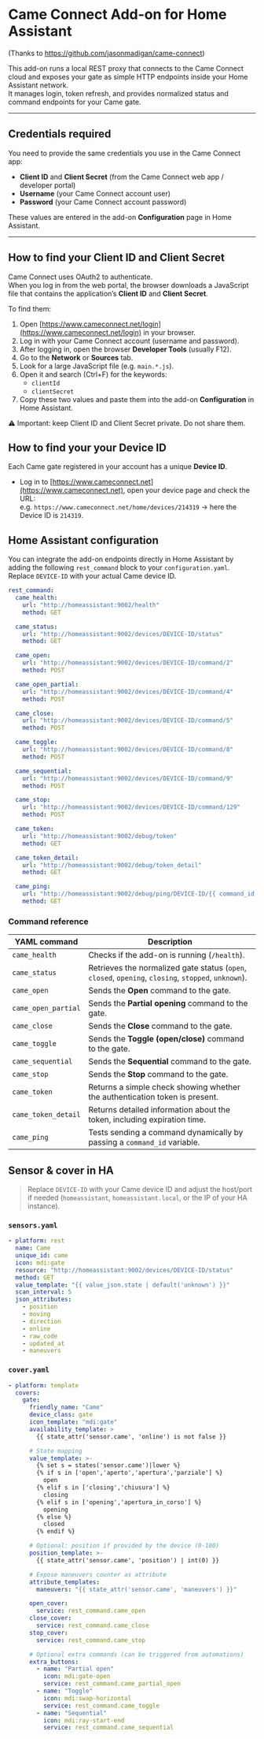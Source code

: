 # Came Connect Add-on for Home Assistant

(Thanks to https://github.com/jasonmadigan/came-connect)

This add-on runs a local REST proxy that connects to the Came Connect cloud and exposes your gate as simple HTTP endpoints inside your Home Assistant network.  
It manages login, token refresh, and provides normalized status and command endpoints for your Came gate.

---

## Credentials required
You need to provide the same credentials you use in the Came Connect app:
- **Client ID** and **Client Secret** (from the Came Connect web app / developer portal)
- **Username** (your Came Connect account user)
- **Password** (your Came Connect account password)

These values are entered in the add-on **Configuration** page in Home Assistant.

---

## How to find your Client ID and Client Secret

Came Connect uses OAuth2 to authenticate.  
When you log in from the web portal, the browser downloads a JavaScript file that contains the application’s **Client ID** and **Client Secret**.

To find them:

1. Open [https://www.cameconnect.net/login](https://www.cameconnect.net/login) in your browser.
2. Log in with your Came Connect account (username and password).
3. After logging in, open the browser **Developer Tools** (usually F12).
4. Go to the **Network** or **Sources** tab.
5. Look for a large JavaScript file (e.g. `main.*.js`).
6. Open it and search (Ctrl+F) for the keywords:
   - `clientId`
   - `clientSecret`
7. Copy these two values and paste them into the add-on **Configuration** in Home Assistant.

⚠️ Important: keep Client ID and Client Secret private. Do not share them.

## How to find your your Device ID
Each Came gate registered in your account has a unique **Device ID**.

- Log in to [https://www.cameconnect.net](https://www.cameconnect.net), open your device page and check the URL:  
  e.g. `https://www.cameconnect.net/home/devices/214319` → here the Device ID is `214319`.

  
## Home Assistant configuration

You can integrate the add-on endpoints directly in Home Assistant by adding the following `rest_command` block to your `configuration.yaml`.  
Replace `DEVICE-ID` with your actual Came device ID.

```yaml
rest_command:
  came_health:
    url: "http://homeassistant:9002/health"
    method: GET

  came_status:
    url: "http://homeassistant:9002/devices/DEVICE-ID/status"
    method: GET

  came_open:
    url: "http://homeassistant:9002/devices/DEVICE-ID/command/2"
    method: POST

  came_open_partial:
    url: "http://homeassistant:9002/devices/DEVICE-ID/command/4"
    method: POST

  came_close:
    url: "http://homeassistant:9002/devices/DEVICE-ID/command/5"
    method: POST

  came_toggle:
    url: "http://homeassistant:9002/devices/DEVICE-ID/command/8"
    method: POST

  came_sequential:
    url: "http://homeassistant:9002/devices/DEVICE-ID/command/9"
    method: POST

  came_stop:
    url: "http://homeassistant:9002/devices/DEVICE-ID/command/129"
    method: POST

  came_token:
    url: "http://homeassistant:9002/debug/token"
    method: GET

  came_token_detail:
    url: "http://homeassistant:9002/debug/token_detail"
    method: GET

  came_ping:
    url: "http://homeassistant:9002/debug/ping/DEVICE-ID/{{ command_id }}"
    method: GET

```

### Command reference

| YAML command        | Description                                                                 |
|---------------------|-----------------------------------------------------------------------------|
| `came_health`       | Checks if the add-on is running (`/health`).                                |
| `came_status`       | Retrieves the normalized gate status (`open`, `closed`, `opening`, `closing`, `stopped`, `unknown`). |
| `came_open`         | Sends the **Open** command to the gate.                                     |
| `came_open_partial` | Sends the **Partial opening** command to the gate.                          |
| `came_close`        | Sends the **Close** command to the gate.                                    |
| `came_toggle`       | Sends the **Toggle (open/close)** command to the gate.                      |
| `came_sequential`   | Sends the **Sequential** command to the gate.                               |
| `came_stop`         | Sends the **Stop** command to the gate.                                     |
| `came_token`        | Returns a simple check showing whether the authentication token is present. |
| `came_token_detail` | Returns detailed information about the token, including expiration time.    |
| `came_ping`         | Tests sending a command dynamically by passing a `command_id` variable.     |



## Sensor & cover in HA

> Replace `DEVICE-ID` with your Came device ID and adjust the host/port if needed (`homeassistant`, `homeassistant.local`, or the IP of your HA instance).

### `sensors.yaml`
```yaml
- platform: rest
  name: Came
  unique_id: came
  icon: mdi:gate
  resource: "http://homeassistant:9002/devices/DEVICE-ID/status"
  method: GET
  value_template: "{{ value_json.state | default('unknown') }}"
  scan_interval: 5
  json_attributes:
    - position
    - moving
    - direction
    - online
    - raw_code
    - updated_at
    - maneuvers
```

### `cover.yaml`
```yaml
- platform: template
  covers:
    gate:
      friendly_name: "Came"
      device_class: gate
      icon_template: "mdi:gate"
      availability_template: >
        {{ state_attr('sensor.came', 'online') is not false }}

      # State mapping
      value_template: >-
        {% set s = states('sensor.came')|lower %}
        {% if s in ['open','aperto','apertura','parziale'] %}
          open
        {% elif s in ['closing','chiusura'] %}
          closing
        {% elif s in ['opening','apertura_in_corso'] %}
          opening
        {% else %}
          closed
        {% endif %}

      # Optional: position if provided by the device (0-100)
      position_template: >-
        {{ state_attr('sensor.came', 'position') | int(0) }}

      # Expose maneuvers counter as attribute
      attribute_templates:
        maneuvers: "{{ state_attr('sensor.came', 'maneuvers') }}"

      open_cover:
        service: rest_command.came_open
      close_cover:
        service: rest_command.came_close
      stop_cover:
        service: rest_command.came_stop

      # Optional extra commands (can be triggered from automations)
      extra_buttons:
        - name: "Partial open"
          icon: mdi:gate-open
          service: rest_command.came_partial_open
        - name: "Toggle"
          icon: mdi:swap-horizontal
          service: rest_command.came_toggle
        - name: "Sequential"
          icon: mdi:ray-start-end
          service: rest_command.came_sequential
```
